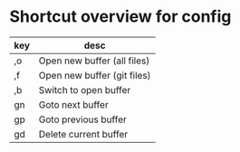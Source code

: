 # Shortcut overview for config

| key | desc |
|---|---|
| ,o | Open new buffer (all files)  |
| ,f | Open new buffer (git files)  |
| ,b  | Switch to open buffer  |
| gn  | Goto next buffer  |
| gp  | Goto previous buffer  |
| gd  | Delete current buffer  |

